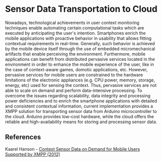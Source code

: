 Sensor Data Transportation to Cloud
===========

Nowadays, technological achievements in user context monitoring techniques enable automating certain computational tasks which are executed by anticipating the user's intention. Smartphones enrich the mobile applications with proactive behavior in usability that allows fitting contextual requirements in real-time. Generally, such behavior is achieved by the mobile device itself through the use of embedded micromechanical artifacts that enable perceiving the environment. Furthermore,
mobile applications can benefit from distributed pervasive services located in the environment in order to enhance the mobile experience of the user, like in the case of context-aware games, domotic applications, etc. However, pervasive services for mobile users are constrained to the hardware limitations of the electronic appliances (e.g. CPU power, memory, storage, energy, etc) used for sensing the context. Thus, pervasive services are not able to scale on demand and perform data-intensive processing. To overcome the issues regarding scalability, data integrity and processing power deficiencies and to enrich the smartphone applications with detailed and consistent contextual information, current implementation provides a XMPP solution for transporting sensor data from Arduino microcontroller
to the cloud. Arduino provides low-cost hardware, while the cloud offers the reliable and high-availability means for storing and processing sensor data.


References
----------
Kaarel Hanson - [Context Sensor Data on Demand for Mobile Users Supported by XMPP (2012)](http://comserv.cs.ut.ee/forms/ati_report/downloader.php?file=7ad72e6e18e68f5ad35dfa5e18ab850d41e96e9b)
